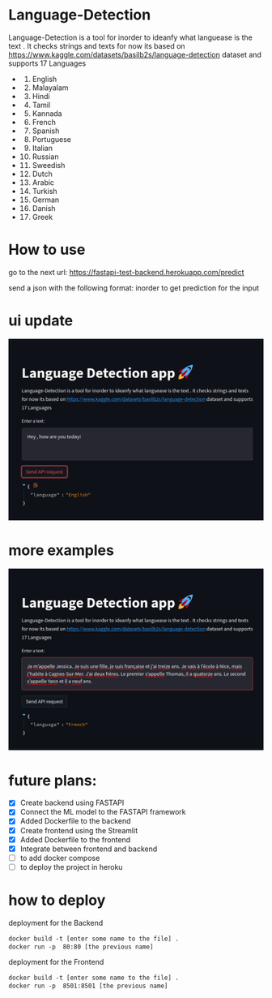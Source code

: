# Language-Detection  

Language-Detection is a tool for inorder to ideanfy what languease is the text . It checks strings and texts
for now its based on 
https://www.kaggle.com/datasets/basilb2s/language-detection dataset
and supports 17 Languages
* 1) English
* 2) Malayalam
* 3) Hindi
* 4) Tamil
* 5) Kannada
* 6) French
* 7) Spanish
* 8) Portuguese
* 9) Italian
* 10) Russian
* 11) Sweedish
* 12) Dutch
* 13) Arabic
* 14) Turkish
* 15) German
* 16) Danish
* 17) Greek

# How to use
go to the next url:
https://fastapi-test-backend.herokuapp.com/predict

send a json with the following format:
inorder to get prediction for the input

# ui update 
![img_1.png](img_1.png)
# more examples
![img_2.png](img_2.png)
# future plans:
- [x] Create backend using FASTAPI 
- [x] Connect the ML model to the FASTAPI framework
- [x] Added Dockerfile to the backend
- [x] Create frontend using the Streamlit
- [x] Added Dockerfile to the frontend
- [x] Integrate between frontend and backend
- [ ] to add docker compose 
- [ ] to deploy the project in heroku

# how to deploy
 deployment for the Backend
```
docker build -t [enter some name to the file] .
docker run -p  80:80 [the previous name]
```
deployment for the Frontend
```
docker build -t [enter some name to the file] .
docker run -p  8501:8501 [the previous name]
```
